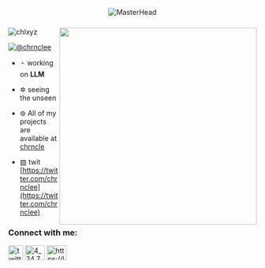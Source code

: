 
<p align="center">
  <img src="https://video.twimg.com/tweet_video/GEIAHb3XQAANlua.mp4" alt="MasterHead">
</p>
<h3 align="center"></h3>
<img align="right" width="400" src="https://i.gifer.com/2qsB.gif">

<p align="left"> <img src="https://komarev.com/ghpvc/?username=chlxyz&label=Profile%20views&color=0e75b6&style=flat" alt="chlxyz" /> </p>

<p align="left"> <a href="https://twitter.com/chrnclee" target="blank"><img src="https://img.shields.io/twitter/follow/chrnclee?logo=twitter&style=for-the-badge" alt="@chrnclee" /></a> </p>

- 🟀 working on **LLM**

- ✲ seeing the unseen

- ⊚ All of my projects are available at [chrncle](https://chrncle.vercel.app)

- ▧ twit [https://twitter.com/chrnclee](https://twitter.com/chrnclee)


<h3 align="left">Connect with me:</h3>
<p align="left">
<a href="https://twitter.com/chrnclee" target="blank"><img align="center" src="https://upload.wikimedia.org/wikipedia/commons/5/57/X_logo_2023_%28white%29.png" alt="twitter" height="30" width="30" /></a>
<a href="https://instagram.com/chrncl.e" target="blank"><img align="center" src="https://raw.githubusercontent.com/rahuldkjain/github-profile-readme-generator/master/src/images/icons/Social/instagram.svg" alt="4_24.7" height="30" width="40" /></a>
<a href="/https://linktr.ee/keulloi" target="blank"><img align="center" src="https://raw.githubusercontent.com/rahuldkjain/github-profile-readme-generator/master/src/images/icons/Social/rss.svg" alt="https://linktr.ee/keulloi" height="30" width="40" /></a>
</p>

